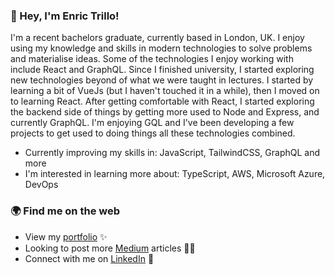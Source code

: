 ### 👋 Hey, I'm Enric Trillo!
I'm a recent bachelors graduate, currently based in London, UK. I enjoy using my knowledge and skills in modern technologies to solve problems and materialise ideas. Some of the technologies I enjoy working with include React and GraphQL.
Since I finished university, I started exploring new technologies beyond of what we were taught in lectures. I started by learning a bit of VueJs (but I haven't touched it in a while), then I moved on to learning React. After getting comfortable with React, I started exploring the backend side of things by getting more used to Node and Express, and currently GraphQL. I'm enjoying GQL and I've been developing a few projects to get used to doing things all these technologies combined.
<br>
- Currently improving my skills in: JavaScript, TailwindCSS, GraphQL and more
- I'm interested in learning more about: TypeScript, AWS, Microsoft Azure, DevOps

### 🌍 Find me on the web
- View my <a href='https://enrictrillo.com/'>portfolio<a/> ✨
- Looking to post more <a href="https://medium.com/@enrictrillo">Medium<a/> articles ✍🏾
- Connect with me on <a href="https://www.linkedin.com/in/enrictrillo/">LinkedIn<a/> 👥
